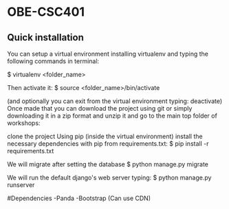 # OBE-CSC401

## Quick installation
You can setup a virtual environment installing virtualenv and typing the following commands in terminal:

$ virtualenv <folder_name>


Then activate it:
 $ source <folder_name>/bin/activate


(and optionally you can exit from the virtual environment typing: deactivate)
Once made that you can download the project using git or simply downloading it in a zip format and unzip it and go to the main top folder of workshops:


clone the project 
Using pip (inside the virtual environment) install the necessary dependencies with pip from requirements.txt:
 $ pip install -r requirements.txt


We will migrate after setting the database
$ python manage.py migrate 


We will run the default django's web server typing:
$ python manage.py runserver


#Dependencies
-Panda
-Bootstrap (Can use CDN)
